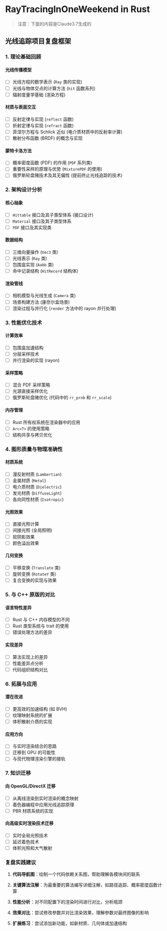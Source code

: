 # RayTracingInOneWeekend in Rust

> 注意：下面的内容是Claude3.7生成的

## 光线追踪项目复盘框架

### 1. 理论基础回顾

#### 光线传播模型

- [ ] 光线方程的数学表示 (`Ray` 类的实现)
- [ ] 光线与物体交点的计算方法 (`hit` 函数系列)
- [ ] 辐射度量学基础 (渲染方程)

#### 材质与表面交互

- [ ] 反射定律与实现 (`reflect` 函数)
- [ ] 折射定律与实现 (`refract` 函数)
- [ ] 菲涅尔方程与 Schlick 近似 (电介质材质中的反射率计算)
- [ ] 散射分布函数 (BRDF) 的概念与实现

#### 蒙特卡洛方法

- [ ] 概率密度函数 (PDF) 的作用 (`PDF` 系列类)
- [ ] 重要性采样的原理与优势 (`MixturePDF` 的使用)
- [ ] 俄罗斯轮盘赌技术及其无偏性 (提前终止光线追踪的技术)

### 2. 架构设计分析

#### 核心抽象

- [ ] `Hittable` 接口及其子类型体系 (接口设计)
- [ ] `Material` 接口及其子类型体系
- [ ] `PDF` 接口及其实现类

#### 数据结构

- [ ] 三维向量操作 (`Vec3` 类)
- [ ] 光线表示 (`Ray` 类)
- [ ] 包围盒实现 (`Aabb` 类)
- [ ] 命中记录结构 (`HitRecord` 结构体)

#### 渲染管线

- [ ] 相机模型与光线生成 (`Camera` 类)
- [ ] 场景构建方法 (康奈尔盒场景)
- [ ] 渲染过程与并行化 (`render` 方法中的 rayon 并行处理)

### 3. 性能优化技术

#### 计算效率

- [ ] 包围盒加速结构
- [ ] 分层采样技术
- [ ] 并行渲染的实现 (rayon)

#### 采样策略

- [ ] 混合 PDF 采样策略
- [ ] 光源直接采样优化
- [ ] 俄罗斯轮盘赌优化 (代码中的 `rr_prob` 和 `rr_scale`)

#### 内存管理

- [ ] Rust 所有权系统在渲染器中的应用
- [ ] `Arc<T>` 的使用策略
- [ ] 结构共享与拷贝优化

### 4. 图形质量与物理准确性

#### 材质系统

- [ ] 漫反射材质 (`Lambertian`)
- [ ] 金属材质 (`Metal`)
- [ ] 电介质材质 (`Dielectric`)
- [ ] 发光材质 (`DiffuseLight`)
- [ ] 各向同性材质 (`Isotropic`)

#### 光照效果

- [ ] 直接光照计算
- [ ] 间接光照 (全局照明)
- [ ] 软阴影效果
- [ ] 颜色溢出效果

#### 几何变换

- [ ] 平移变换 (`Translate` 类)
- [ ] 旋转变换 (`RotateY` 类)
- [ ] 复合变换的实现与效果

### 5. 与 C++ 原版的对比

#### 语言特性差异

- [ ] Rust 与 C++ 内存模型的不同
- [ ] Rust 类型系统与 trait 的使用
- [ ] 错误处理方法的差异

#### 实现差异

- [ ] 算法实现上的差异
- [ ] 性能差异点分析
- [ ] 代码组织结构对比

### 6. 拓展与应用

#### 潜在改进

- [ ] 更高效的加速结构 (如 BVH)
- [ ] 纹理映射系统的扩展
- [ ] 体积散射介质的实现

#### 应用方向

- [ ] 与实时渲染结合的思路
- [ ] 迁移到 GPU 的可能性
- [ ] 与现代物理渲染引擎的接轨

### 7. 知识迁移

#### 向 OpenGL/DirectX 迁移

- [ ] 从离线渲染到实时渲染的概念映射
- [ ] 着色器编程中应用光线追踪原理
- [ ] PBR 材质系统的实现

#### 向高级实时渲染技术迁移

- [ ] 实时全局光照技术
- [ ] 延迟着色技术
- [ ] 体积光照和大气散射

### 复盘实践建议

1. **代码导航图**：绘制一个代码依赖关系图，帮助理解各模块间的联系

2. **关键算法注解**：为最重要的算法编写详细注解，如路径追踪、概率密度函数计算

3. **性能分析**：对不同配置下的渲染时间进行对比，分析瓶颈

4. **效果对比**：尝试修改参数并对比渲染效果，理解参数对最终图像的影响

5. **扩展练习**：尝试添加新功能，如新材质、几何体或加速结构
